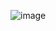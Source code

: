 ![image](https://github.com/ShchadkoAndrii/JSON/assets/118735059/23a80e7e-1385-424a-bb2b-8beaaae6beeb)


